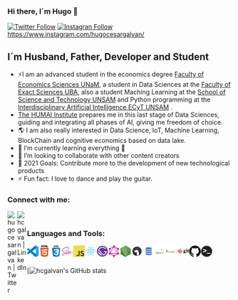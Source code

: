 ### Hi there, I´m Hugo 👋

[![Twitter Follow](https://img.shields.io/twitter/follow/hugocesargalvan?color=1DA1F2&logo=twitter&style=for-the-badge)](https://twitter.com/intent/follow?original_referer=https%3A%2F%2Fgithub.com%2Fhcgalvan&screen_name=hugocesargalvan)
[![Instagran Follow](https://img.shields.io/instagram/follow/hugocesargalvan?color=1DA1F2&logo=twitter&style=for-the-badge)](https://instagram.com/intent/follow?original_referer=https%3A%2F%2Fgithub.com%2Fhcgalvan&screen_name=hugocesargalvan)
https://www.instagram.com/hugocesargalvan/
## I´m Husband, Father, Developer and Student
- ⚡I am an advanced student in the economics degree [Faculty of Economics Sciences UNaM](https://www.fce.unam.edu.ar), a student in Data Sciences at the [Faculty of Exact Sciences UBA](https://lcd.exactas.uba.ar/materias/), also a student Maching Learning at the [School of Science and Technology UNSAM](http://www.unsam.edu.ar/escuelas/ciencia/) and Python programming at the [Interdisciplinary Artificial Intelligence ECyT UNSAM](http://www.icifi.unsam.edu.ar) .
- [The HUMAI Institute](https://humai.com.ar/) prepares me in this last stage of Data Sciences, guiding and integrating all phases of AI, giving me freedom of choice.
- 🌎 I am also really interested in Data Science, IoT, Machine Learning, BlockChain and cognitive economics based on data lake.
- 🌱 I’m currently learning everything 🤣
- 👯 I’m looking to collaborate with other content creators
- 🥅 2021 Goals: Contribute more to the development of new technological products
- ⚡ Fun fact: I love to dance and play the guitar.
### Connect with me:
[<img align="left" alt="hugocesargalvan | Twitter" width="22px" src="https://cdn.jsdelivr.net/npm/simple-icons@v3/icons/twitter.svg" />](https://twitter.com/hugocesargalvan)
[<img align="left" alt="hcgalvan | LinkedIn" width="22px" src="https://cdn.jsdelivr.net/npm/simple-icons@v3/icons/linkedin.svg" />](https://linkedin.com/in/hugocesargalvan)


<br />

### Languages and Tools:
<img align="left" alt="Visual Studio Code" width="26px" src="https://raw.githubusercontent.com/github/explore/80688e429a7d4ef2fca1e82350fe8e3517d3494d/topics/visual-studio-code/visual-studio-code.png" />
<img align="left" alt="HTML5" width="26px" src="https://raw.githubusercontent.com/github/explore/80688e429a7d4ef2fca1e82350fe8e3517d3494d/topics/html/html.png" />
<img align="left" alt="CSS3" width="26px" src="https://raw.githubusercontent.com/github/explore/80688e429a7d4ef2fca1e82350fe8e3517d3494d/topics/css/css.png" />
<img align="left" alt="Sass" width="26px" src="https://raw.githubusercontent.com/github/explore/80688e429a7d4ef2fca1e82350fe8e3517d3494d/topics/sass/sass.png" />
<img align="left" alt="JavaScript" width="26px" src="https://raw.githubusercontent.com/github/explore/80688e429a7d4ef2fca1e82350fe8e3517d3494d/topics/javascript/javascript.png" />
<img align="left" alt="React" width="26px" src="https://raw.githubusercontent.com/github/explore/80688e429a7d4ef2fca1e82350fe8e3517d3494d/topics/react/react.png" />
<img align="left" alt="Gatsby" width="26px" src="https://raw.githubusercontent.com/github/explore/e94815998e4e0713912fed477a1f346ec04c3da2/topics/gatsby/gatsby.png" />
<img align="left" alt="GraphQL" width="26px" src="https://raw.githubusercontent.com/github/explore/80688e429a7d4ef2fca1e82350fe8e3517d3494d/topics/graphql/graphql.png" />
<img align="left" alt="Node.js" width="26px" src="https://raw.githubusercontent.com/github/explore/80688e429a7d4ef2fca1e82350fe8e3517d3494d/topics/nodejs/nodejs.png" />
<img align="left" alt="Deno" width="26px" src="https://raw.githubusercontent.com/github/explore/361e2821e2dea67711cde99c9c40ed357061cf27/topics/deno/deno.png" />
<img align="left" alt="SQL" width="26px" src="https://raw.githubusercontent.com/github/explore/80688e429a7d4ef2fca1e82350fe8e3517d3494d/topics/sql/sql.png" />
<img align="left" alt="MySQL" width="26px" src="https://raw.githubusercontent.com/github/explore/80688e429a7d4ef2fca1e82350fe8e3517d3494d/topics/mysql/mysql.png" />
<img align="left" alt="MongoDB" width="26px" src="https://raw.githubusercontent.com/github/explore/80688e429a7d4ef2fca1e82350fe8e3517d3494d/topics/mongodb/mongodb.png" />
<img align="left" alt="Git" width="26px" src="https://raw.githubusercontent.com/github/explore/80688e429a7d4ef2fca1e82350fe8e3517d3494d/topics/git/git.png" />
<img align="left" alt="GitHub" width="26px" src="https://raw.githubusercontent.com/github/explore/78df643247d429f6cc873026c0622819ad797942/topics/github/github.png" />
<img align="left" alt="Terminal" width="26px" src="https://raw.githubusercontent.com/github/explore/80688e429a7d4ef2fca1e82350fe8e3517d3494d/topics/terminal/terminal.png" />

<br />
<br />

[![hcgalvan's GitHub stats](https://github-readme-stats.vercel.app/api?username=hcgalvan&show_icons=true&theme=radical)


